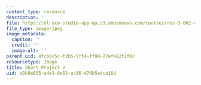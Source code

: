 ```yaml
---
content_type: resource
description: ''
file: https://ol-ocw-studio-app-qa.s3.amazonaws.com/courses/res-3-002-collaborative-design-and-creative-expression-with-arduino-microcontrollers-january-iap-2017/d0b8e855e4e30e53ac86d76b5edca16d_SP2.jpg
file_type: image/jpeg
image_metadata:
  caption: ''
  credit: ''
  image-alt: ''
parent_uid: 4fcb6c5c-f2b5-5ff4-ff98-27ef482f2f0c
resourcetype: Image
title: Short Project 2
uid: d0b8e855-e4e3-0e53-ac86-d76b5edca16d
---
```

